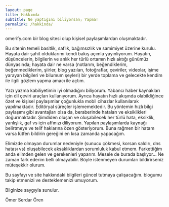 ```yaml
---
layout: page
title: Hakkımda
subtitle: Ne yaptığını biliyorsan; Yapma!
permalink: /hakkinda/
---
```


omerify.com bir blog sitesi olup kişisel paylaşımlardan oluşmaktadır.

Bu sitenin temeli basitlik, saflık, bağımsızlık ve samimiyet üzerine kurulu. Hayata dair şahit olduklarımı kendi bakış açımla yayınlıyorum. Hayatın, düşüncelerin, bilgilerin ve anlık her türlü ortamın hızlı aktığı günümüz dünyasında; hayata dair ne varsa (notlarım, beğendiklerim, beğenmediklerim, şiirler, blog yazıları, fotoğraflar, çeviriler, videolar, işime yarayan bilgileri ve bilumum şeyleri) bir yerde toplama ve gelecekte kendim ile ilgili gözlem yapma amacı ile açtım.

Yazı yazma kabiliyetimin iyi olmadığını biliyorum. Yabancı haber kaynakları için dil çeviri araçları kullanıyorum. Ayrıca hayatın hızlı akışında olabildiğince özet ve kişisel paylaşımlar çoğunlukla mobil cihazlar kullanılarak yapılmaktadır. Editöryal süreçler işlememektedir. Bu yöntemin hızlı bilgi paylaşımı gibi avantajları olsa da, beraberinde hataları ve eksiklikleri doğurmaktadır. Şimdiden oluşan ve oluşabilecek her türlü hata, eksiklik, yanlışlık, gaf vs için affınızı diliyorum. Yapılan paylaşımlarda kaynağı belirtmeye ve telif haklarına özen gösteriyorum. Buna rağmen bir hatam varsa lütfen bildirin gereğini en kısa zamanda yapacağım.

Elimizde olmayan durumlar nedeniyle (sunucu çökmesi, korsan saldırı, dns hatası vs) oluşabilecek aksaklıklardan sorumluluk kabul etmem. Farkettiğim anda elimden gelen ve gerekenleri yaparım. Mesele de burada başlıyor… Ne zaman fark ederim belli olmayabilir. Böyle istenmeyen durumları bildirirseniz müteşekkir olurum.

Bu sayfayı ve site hakkındaki bilgileri güncel tutmaya çalışacağım. blogumu takip etmenizi ve desteklemenizi umuyorum.

Bilginize saygıyla sunulur.

Ömer Serdar Ören
